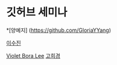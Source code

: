 
# 깃허브 세미나 



*[양예지] (https://github.com/GloriaYYang)

[이수진](https://github.com/sujinleeme) 



[Violet Bora Lee](https://github.com/Violet-Bora-Lee)
[고희경](https://github.com/heekyong/)
